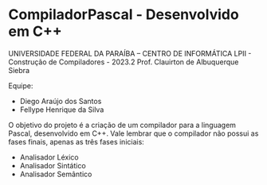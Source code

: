 # CompiladorPascal - Desenvolvido em C++

UNIVERSIDADE FEDERAL DA PARAÍBA – CENTRO DE INFORMÁTICA LPII - Construção de Compiladores - 2023.2 Prof. Clauirton de Albuquerque Siebra

Equipe:

- Diego Araújo dos Santos
- Fellype Henrique da Silva

O objetivo do projeto é a criação de um compilador para a linguagem Pascal, desenvolvido em C++. Vale lembrar que o compilador não possui as fases finais, apenas as três fases iniciais:

- Analisador Léxico
- Analisador Sintático
- Analisador Semântico



